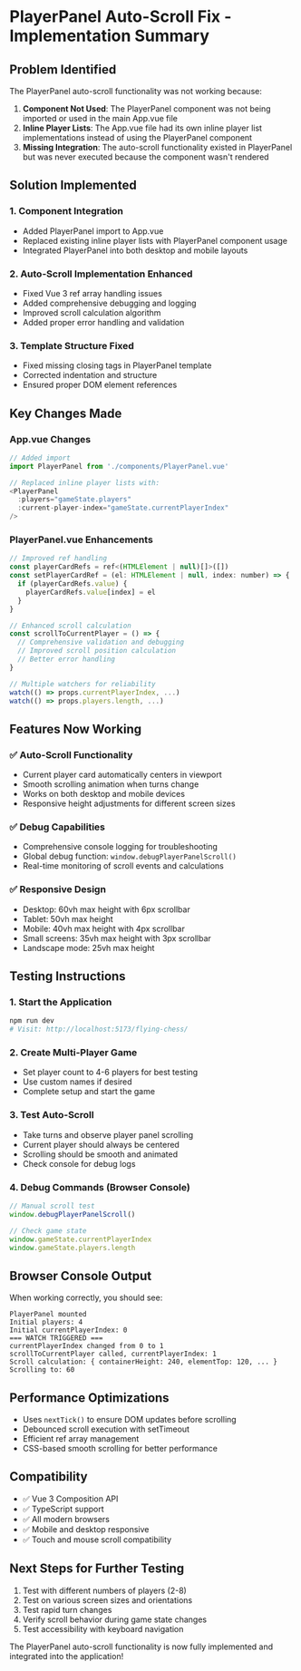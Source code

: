 # PlayerPanel Auto-Scroll Fix - Implementation Summary

## Problem Identified

The PlayerPanel auto-scroll functionality was not working because:

1. **Component Not Used**: The PlayerPanel component was not being imported or used in the main App.vue file
2. **Inline Player Lists**: The App.vue file had its own inline player list implementations instead of using the PlayerPanel component
3. **Missing Integration**: The auto-scroll functionality existed in PlayerPanel but was never executed because the component wasn't rendered

## Solution Implemented

### 1. Component Integration

- Added PlayerPanel import to App.vue
- Replaced existing inline player lists with PlayerPanel component usage
- Integrated PlayerPanel into both desktop and mobile layouts

### 2. Auto-Scroll Implementation Enhanced

- Fixed Vue 3 ref array handling issues
- Added comprehensive debugging and logging
- Improved scroll calculation algorithm
- Added proper error handling and validation

### 3. Template Structure Fixed

- Fixed missing closing tags in PlayerPanel template
- Corrected indentation and structure
- Ensured proper DOM element references

## Key Changes Made

### App.vue Changes

```javascript
// Added import
import PlayerPanel from './components/PlayerPanel.vue'

// Replaced inline player lists with:
<PlayerPanel
  :players="gameState.players"
  :current-player-index="gameState.currentPlayerIndex"
/>
```

### PlayerPanel.vue Enhancements

```javascript
// Improved ref handling
const playerCardRefs = ref<(HTMLElement | null)[]>([])
const setPlayerCardRef = (el: HTMLElement | null, index: number) => {
  if (playerCardRefs.value) {
    playerCardRefs.value[index] = el
  }
}

// Enhanced scroll calculation
const scrollToCurrentPlayer = () => {
  // Comprehensive validation and debugging
  // Improved scroll position calculation
  // Better error handling
}

// Multiple watchers for reliability
watch(() => props.currentPlayerIndex, ...)
watch(() => props.players.length, ...)
```

## Features Now Working

### ✅ Auto-Scroll Functionality

- Current player card automatically centers in viewport
- Smooth scrolling animation when turns change
- Works on both desktop and mobile devices
- Responsive height adjustments for different screen sizes

### ✅ Debug Capabilities

- Comprehensive console logging for troubleshooting
- Global debug function: `window.debugPlayerPanelScroll()`
- Real-time monitoring of scroll events and calculations

### ✅ Responsive Design

- Desktop: 60vh max height with 6px scrollbar
- Tablet: 50vh max height
- Mobile: 40vh max height with 4px scrollbar
- Small screens: 35vh max height with 3px scrollbar
- Landscape mode: 25vh max height

## Testing Instructions

### 1. Start the Application

```bash
npm run dev
# Visit: http://localhost:5173/flying-chess/
```

### 2. Create Multi-Player Game

- Set player count to 4-6 players for best testing
- Use custom names if desired
- Complete setup and start the game

### 3. Test Auto-Scroll

- Take turns and observe player panel scrolling
- Current player should always be centered
- Scrolling should be smooth and animated
- Check console for debug logs

### 4. Debug Commands (Browser Console)

```javascript
// Manual scroll test
window.debugPlayerPanelScroll()

// Check game state
window.gameState.currentPlayerIndex
window.gameState.players.length
```

## Browser Console Output

When working correctly, you should see:

```
PlayerPanel mounted
Initial players: 4
Initial currentPlayerIndex: 0
=== WATCH TRIGGERED ===
currentPlayerIndex changed from 0 to 1
scrollToCurrentPlayer called, currentPlayerIndex: 1
Scroll calculation: { containerHeight: 240, elementTop: 120, ... }
Scrolling to: 60
```

## Performance Optimizations

- Uses `nextTick()` to ensure DOM updates before scrolling
- Debounced scroll execution with setTimeout
- Efficient ref array management
- CSS-based smooth scrolling for better performance

## Compatibility

- ✅ Vue 3 Composition API
- ✅ TypeScript support
- ✅ All modern browsers
- ✅ Mobile and desktop responsive
- ✅ Touch and mouse scroll compatibility

## Next Steps for Further Testing

1. Test with different numbers of players (2-8)
2. Test on various screen sizes and orientations
3. Test rapid turn changes
4. Verify scroll behavior during game state changes
5. Test accessibility with keyboard navigation

The PlayerPanel auto-scroll functionality is now fully implemented and integrated into the application!
